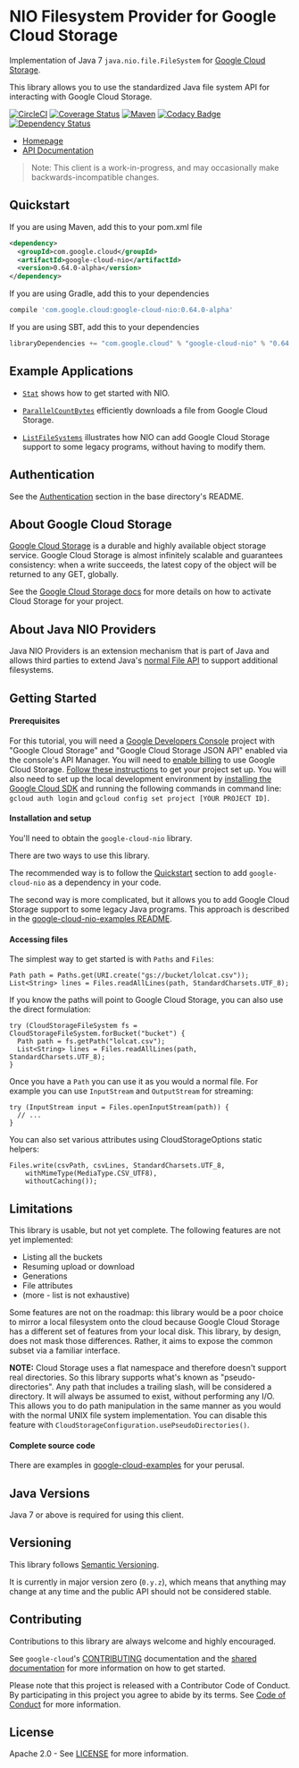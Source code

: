 NIO Filesystem Provider for Google Cloud Storage
========================================================

Implementation of Java 7 `java.nio.file.FileSystem` for
[Google Cloud Storage](https://cloud.google.com/storage/).

This library allows you to use the standardized Java file system API
for interacting with Google Cloud Storage.

[![CircleCI](https://circleci.com/gh/GoogleCloudPlatform/google-cloud-java/tree/master.svg?style=shield)](https://circleci.com/gh/GoogleCloudPlatform/google-cloud-java/tree/master)
[![Coverage Status](https://coveralls.io/repos/GoogleCloudPlatform/google-cloud-java/badge.svg?branch=master)](https://coveralls.io/r/GoogleCloudPlatform/google-cloud-java?branch=master)
[![Maven](https://img.shields.io/maven-central/v/com.google.cloud/google-cloud-nio.svg)]( https://img.shields.io/maven-central/v/com.google.cloud/google-cloud-nio.svg)
[![Codacy Badge](https://api.codacy.com/project/badge/grade/9da006ad7c3a4fe1abd142e77c003917)](https://www.codacy.com/app/mziccard/google-cloud-java)
[![Dependency Status](https://www.versioneye.com/user/projects/58fe4c8d6ac171426c414772/badge.svg?style=flat)](https://www.versioneye.com/user/projects/58fe4c8d6ac171426c414772)

-  [Homepage](https://googlecloudplatform.github.io/google-cloud-java/)
-  [API Documentation](https://googlecloudplatform.github.io/google-cloud-java/apidocs/index.html?com/google/cloud/storage/package-summary.html)

> Note: This client is a work-in-progress, and may occasionally
> make backwards-incompatible changes.

Quickstart
----------

[//]: # ({x-version-update-start:google-cloud-nio:released})
If you are using Maven, add this to your pom.xml file
```xml
<dependency>
  <groupId>com.google.cloud</groupId>
  <artifactId>google-cloud-nio</artifactId>
  <version>0.64.0-alpha</version>
</dependency>
```
If you are using Gradle, add this to your dependencies
```Groovy
compile 'com.google.cloud:google-cloud-nio:0.64.0-alpha'
```
If you are using SBT, add this to your dependencies
```Scala
libraryDependencies += "com.google.cloud" % "google-cloud-nio" % "0.64.0-alpha"
```
[//]: # ({x-version-update-end})

Example Applications
-------------------

* [`Stat`](../../../google-cloud-examples/src/main/java/com/google/cloud/examples/nio/Stat.java)
shows how to get started with NIO.

* [`ParallelCountBytes`](../../../google-cloud-examples/src/main/java/com/google/cloud/examples/nio/ParallelCountBytes.java)
efficiently downloads a file from Google Cloud Storage.

* [`ListFileSystems`](../google-cloud-nio-examples/README.md) illustrates how
NIO can add Google Cloud Storage support to some legacy programs, without
having to modify them.


Authentication
--------------

See the [Authentication](https://github.com/GoogleCloudPlatform/google-cloud-java#authentication)
section in the base directory's README.

About Google Cloud Storage
--------------------------

[Google Cloud Storage][cloud-storage] is a durable and highly available
object storage service. Google Cloud Storage is almost infinitely scalable
and guarantees consistency: when a write succeeds, the latest copy of the
object will be returned to any GET, globally.

See the [Google Cloud Storage docs][cloud-storage-activation] for more details
on how to activate Cloud Storage for your project.

About Java NIO Providers
------------------------

Java NIO Providers is an extension mechanism that is part of Java and allows
third parties to extend Java's [normal File API][java-file-api] to support
additional filesystems.

Getting Started
---------------
#### Prerequisites

For this tutorial, you will need a [Google Developers
Console](https://console.developers.google.com/) project with "Google Cloud
Storage" and "Google Cloud Storage JSON API" enabled via the console's API
Manager. You will need to [enable
billing](https://support.google.com/cloud/answer/6158867?hl=en) to use Google
Cloud Storage. [Follow these
instructions](https://cloud.google.com/docs/authentication#preparation) to get
your project set up. You will also need to set up the local development
environment by [installing the Google Cloud SDK](https://cloud.google.com/sdk/)
and running the following commands in command line: `gcloud auth login` and
`gcloud config set project [YOUR PROJECT ID]`.

#### Installation and setup
You'll need to obtain the `google-cloud-nio` library.

There are two ways to use this library.

The recommended way is to follow the [Quickstart](#quickstart) section to add
`google-cloud-nio` as a dependency in your code.

The second way is more complicated, but it allows you to add Google Cloud
Storage support to some legacy Java programs. This approach is described in the
[google-cloud-nio-examples README](../google-cloud-nio-examples/README.md).

#### Accessing files

The simplest way to get started is with `Paths` and `Files`:

    Path path = Paths.get(URI.create("gs://bucket/lolcat.csv"));
    List<String> lines = Files.readAllLines(path, StandardCharsets.UTF_8);

If you know the paths will point to Google Cloud Storage, you can also use the
direct formulation:

    try (CloudStorageFileSystem fs = CloudStorageFileSystem.forBucket("bucket") {
      Path path = fs.getPath("lolcat.csv");
      List<String> lines = Files.readAllLines(path, StandardCharsets.UTF_8);
    }

Once you have a `Path` you can use it as you would a normal file. For example
you can use `InputStream` and `OutputStream` for streaming:

    try (InputStream input = Files.openInputStream(path)) {
      // ...
    }

You can also set various attributes using CloudStorageOptions static helpers:

    Files.write(csvPath, csvLines, StandardCharsets.UTF_8,
        withMimeType(MediaType.CSV_UTF8),
        withoutCaching());

Limitations
-----------

This library is usable, but not yet complete. The following features are not
yet implemented:
 * Listing all the buckets
 * Resuming upload or download
 * Generations
 * File attributes
 * (more - list is not exhaustive)

Some features are not on the roadmap: this library would be a poor choice to
mirror a local filesystem onto the cloud because Google Cloud Storage has a
different set of features from your local disk. This library, by design,
does not mask those differences. Rather, it aims to expose the common
subset via a familiar interface.

**NOTE:** Cloud Storage uses a flat namespace and therefore doesn't support real
directories. So this library supports what's known as "pseudo-directories". Any
path that includes a trailing slash, will be considered a directory. It will
always be assumed to exist, without performing any I/O. This allows you to do
path manipulation in the same manner as you would with the normal UNIX file
system implementation. You can disable this feature with
`CloudStorageConfiguration.usePseudoDirectories()`.

#### Complete source code

There are examples in [google-cloud-examples](../../google-cloud-examples/src/main/java/com/google/cloud/examples/nio/)
for your perusal.

Java Versions
-------------

Java 7 or above is required for using this client.

Versioning
----------

This library follows [Semantic Versioning](http://semver.org/).

It is currently in major version zero (``0.y.z``), which means that anything
may change at any time and the public API should not be considered
stable.

Contributing
------------

Contributions to this library are always welcome and highly encouraged.

See `google-cloud`'s [CONTRIBUTING] documentation and the
[shared documentation](https://github.com/GoogleCloudPlatform/gcloud-common/blob/master/contributing/readme.md#how-to-contribute-to-gcloud)
for more information on how to get started.

Please note that this project is released with a Contributor Code of Conduct.
By participating in this project you agree to abide by its terms. See
[Code of Conduct][code-of-conduct] for more information.

License
-------

Apache 2.0 - See [LICENSE] for more information.


[CONTRIBUTING]:https://github.com/GoogleCloudPlatform/google-cloud-java/blob/master/CONTRIBUTING.md
[code-of-conduct]:https://github.com/GoogleCloudPlatform/google-cloud-java/blob/master/CODE_OF_CONDUCT.md#contributor-code-of-conduct
[LICENSE]: https://github.com/GoogleCloudPlatform/google-cloud-java/blob/master/LICENSE
[TESTING]: https://github.com/GoogleCloudPlatform/google-cloud-java/blob/master/TESTING.md#testing-code-that-uses-storage
[cloud-platform]: https://cloud.google.com/

[cloud-storage]: https://cloud.google.com/storage/
[cloud-storage-docs]: https://cloud.google.com/storage/docs/overview
[cloud-storage-create-bucket]: https://cloud.google.com/storage/docs/cloud-console#_creatingbuckets
[storage-api]: https://googlecloudplatform.github.io/google-cloud-java/apidocs/index.html?com/google/cloud/storage/package-summary.html
[cloud-storage-activation]:https://cloud.google.com/storage/docs/signup?hl=en

[java-file-api]: https://docs.oracle.com/javase/7/docs/api/java/nio/file/Files.html
